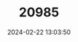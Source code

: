 ---
title: "20985"
category: "Stygobromus ephemerus"
draft: false
date: 2024-02-22 13:03:50
languages:
  English: ["Ephemeral Cave Amphipod"]
---